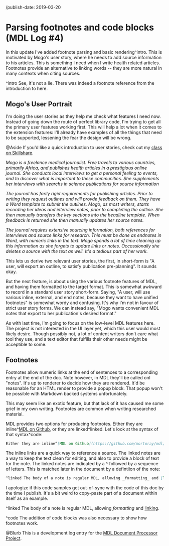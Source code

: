 /publish-date: 2019-03-20

# Parsing footnotes and code blocks (MDL Log #4)

In this update I've added footnote parsing and basic rendering^intro.  This is motivated by Mogo's user story, where he needs to add source information to his articles. This is something I need when I write health related articles. Footnotes provide an alternative to linking words -- they are more natural in many contexts when citing sources.

^intro See, it's not a lie. There was indeed a footnote reference from the introduction to here.

## Mogo's User Portrait

I'm doing the user stories as they help me check what features I need now. Instead of going down the route of perfect library code, I'm trying to get all the primary user features working first. This will help a lot when it comes to the extension features: I'll already have examples of all the things that need to be supported, lessening the fear the design will be wrong.

@Aside
If you'd like a quick introduction to user stories, check out my [class on Skillshare](https://skl.sh/2HJdiyk).

_Mogo is a freelance medical journalist. Free travels to various countries, primarily Africa, and publishes health articles in a prestigious online journal. She conducts local interviews to get a personal feeling to events, and to discover what is important to these communities. She supplements her interviews with searchs in science publications for source information_

_The journal has farily rigid requirements for publishing articles. Prior to writing they request outlines and will provde feedback on them. They have a Word template to submit the outlines. Mogo, as most writers, starts recording her ideas and interview notes, prior to completing the outline. She then manually transfers the key sections into the headline template. When feedback is returned she then manually updates her source notes._

_The journal requires extensive sourcing information, both references for interviews and source links for research. This must be done as endnotes in Word, with numeric links in the text. Mogo spends a lot of time cleaning up this information as she forgets to update links or notes. Occassionally she deletes a source with the text as well. It's a tedious part of her work._

This lets us derive two relevant user stories, the first, in short-form is "A user, will export an outline, to satisfy publication pre-planning". It sounds okay. 

But the next feature, is about using the various footnote features of MDL, and having them formatted to the target format. This is somewhat awkward to record in a standard user story short-form. Saying, "A user, will use various inline, external, and end notes, because they want to have unified footnotes" is somewhat wordy and confusing. It's why I'm not in favour of strict user story forms. We can instead say, "Mogo wants convenient MDL notes that export to her publication's desired format."

As with last time, I'm going to focus on the low-level MDL features here. The project is not interested in the UI layer yet, which this user would most likely desire. Though possibly not, a lot of content writers don't care what tool they use, and a text editor that fulfills their other needs might be acceptible to some.

## Footnotes

Footnotes allow numeric links at the end of sentences to a corresponding entry at the end of the doc. Note however, in MDL they'll be called onl "notes". It's up to renderer to decide how they are rendered. It'd be reasonable for an HTML render to provide a popup block. That popup won't be possible with Markdown backed systems unfortunately.

This may seem like an exotic feature, but that lack of it has caused me some grief in my own writing. Footnotes are common when writing researched material.

MDL provides two options for producing footnotes. Either they are inline^[MDL on Github](https://github.com/mortoray/mdl/), or they are linked^linked.  Let's look at the syntax of that syntax^code:

```md
Either they are inline^[MDL on Github](https://github.com/mortoray/mdl/), or they are linked^linked.
```

The inline links are a quick way to reference a source. The linked notes are a way to keep the text clean for editing, and also to provide a block of text for the note. The linked notes are indicated by a \^ followed by a sequence of letters. This is matched later in the document by a defintiion of the note:

```md
^linked The body of a note is regular MDL, allowing _formatting_ and [linking](https://edaqa.com/what_is_programming/).
```

I apologize if this code samples get out-of-sync with the code of this doc by the time I publish. It's a bit weird to copy-paste part of a document within itself as an example.

^linked The body of a note is regular MDL, allowing _formatting_ and [linking](https://edaqa.com/what_is_programming/).

^code The addition of code blocks was also necessary to show how footnotes work.

@Blurb
This is a development log entry for the [MDL Document Processor Project](https://github.com/mortoray/mdl/).
